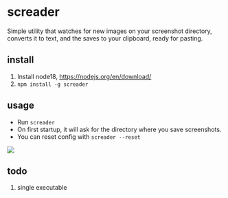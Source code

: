 # screader
Simple utility that watches for new images on your screenshot directory, converts it to text, and the saves to your clipboard, ready for pasting.

## install
1. Install node18, https://nodejs.org/en/download/
2. `npm install -g screader`

## usage
- Run `screader`
- On first startup, it will ask for the directory where you save screenshots.
- You can reset config with `screader --reset`

![](https://github.com/natzcam/screader/demo.gif)

## todo
1. single executable